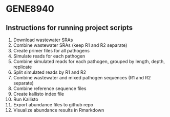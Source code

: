 # GENE8940
## Instructions for running project scripts

1. Download wastewater SRAs
2. Combine wastewater SRAs (keep R1 and R2 separate)
3. Create primer files for all pathogens
4. Simulate reads for each pathogen
5. Combine simulated reads for each pathogen, grouped by length, depth, replicate
6. Split simulated reads by R1 and R2
7. Combine wastewater and mixed pathogen sequences (R1 and R2 separate)
8. Combine reference sequence files
9. Create kallisto index file
10. Run Kallisto 
11. Export abundance files to github repo
12. Visualize abundance results in Rmarkdown
